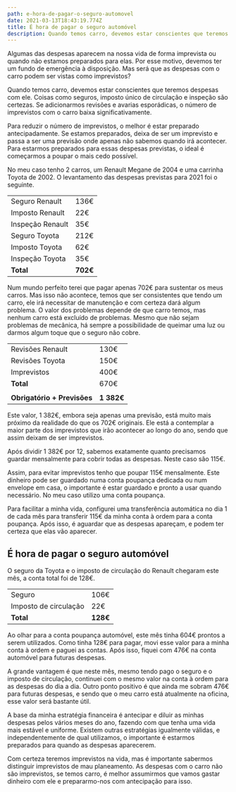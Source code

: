 ```yaml
---
path: e-hora-de-pagar-o-seguro-automovel
date: 2021-03-13T18:43:19.774Z
title: É hora de pagar o seguro automóvel
description: Quando temos carro, devemos estar conscientes que teremos despesas com ele
---
```

Algumas das despesas aparecem na nossa vida de forma imprevista ou quando não estamos preparados para elas. Por esse motivo, devemos ter um fundo de emergência à disposição. Mas será que as despesas com o carro podem ser vistas como imprevistos?

Quando temos carro, devemos estar conscientes que teremos despesas com ele. Coisas como seguros, imposto único de circulação e inspeção são certezas. Se adicionarmos revisões e avarias esporádicas, o número de imprevistos com o carro baixa significativamente.

Para reduzir o número de imprevistos, o melhor é estar preparado antecipadamente. Se estamos preparados, deixa de ser um imprevisto e passa a ser uma previsão onde apenas não sabemos quando irá acontecer. Para estarmos preparados para essas despesas previstas, o ideal é começarmos a poupar o mais cedo possível.

No meu caso tenho 2 carros, um Renault Megane de 2004 e uma carrinha Toyota de 2002. O levantamento das despesas previstas para 2021 foi o seguinte.

|                  |          |
| ---------------- | -------- |
| Seguro Renault   | 136€     |
| Imposto Renault  | 22€      |
| Inspeção Renault | 35€      |
| Seguro Toyota    | 212€     |
| Imposto Toyota   | 62€      |
| Inspeção Toyota  | 35€      |
| **Total**        | **702€** |


Num mundo perfeito terei que pagar apenas 702€ para sustentar os meus carros. Mas isso não acontece, temos que ser consistentes que tendo um carro, ele irá necessitar de manutenção e com certeza dará algum problema. O valor dos problemas depende de que carro temos, mas nenhum carro está excluído de problemas. Mesmo que não sejam problemas de mecânica, há sempre a possibilidade de queimar uma luz ou darmos algum toque que o seguro não cobre. 

|                             |            |
| --------------------------- | ---------- |
| Revisões Renault            | 130€       |
| Revisões Toyota             | 150€       |
| Imprevistos                 | 400€       |
| **Total**                   | 670€       |
|                             |            |
| **Obrigatório + Previsões** | **1 382€** |

Este valor, 1 382€, embora seja apenas uma previsão, está muito mais próximo da realidade do que os 702€ originais. Ele está a contemplar a maior parte dos imprevistos que irão acontecer ao longo do ano, sendo que assim deixam de ser imprevistos. 

Após dividir 1 382€ por 12, sabemos exatamente quanto precisamos guardar mensalmente para cobrir todas as despesas. Neste caso são 115€.

Assim, para evitar imprevistos tenho que poupar 115€ mensalmente. Este dinheiro pode ser guardado numa conta poupança dedicada ou num envelope em casa, o importante é estar guardado e pronto a usar quando necessário. No meu caso utilizo uma conta poupança.

Para facilitar a minha vida, configurei uma transferência automática no dia 1 de cada mês para transferir 115€ da minha conta à ordem para a conta poupança. Após isso, é aguardar que as despesas apareçam, e podem ter certeza que elas vão aparecer. 

## É hora de pagar o seguro automóvel
O seguro da Toyota e o imposto de circulação do Renault chegaram este mês, a conta total foi de 128€.

|                       |          |
| --------------------- | -------- |
| Seguro                | 106€     |
| Imposto de circulação | 22€      |
| **Total**             | **128€** |

Ao olhar para a conta poupança automóvel, este mês tinha 604€ prontos a serem utilizados. Como tinha 128€ para pagar, movi esse valor para a minha conta à ordem e paguei as contas. Após isso, fiquei com 476€ na conta automóvel para futuras despesas.

A grande vantagem é que neste mês, mesmo tendo pago o seguro e o imposto de circulação, continuei com o mesmo valor na conta à ordem para as despesas do dia a dia. Outro ponto positivo é que ainda me sobram 476€ para futuras despesas, e sendo que o meu carro está atualmente na oficina, esse valor será bastante útil.

A base da minha estratégia financeira é antecipar e diluir as minhas despesas pelos vários meses do ano, fazendo com que tenha uma vida mais estável e uniforme. Existem outras estratégias igualmente válidas, e independentemente de qual utilizamos, o importante é estarmos preparados para quando as despesas aparecerem.

Com certeza teremos imprevistos na vida, mas é importante sabermos distinguir imprevistos de mau planeamento. As despesas com o carro não são imprevistos, se temos carro, é melhor assumirmos que vamos gastar dinheiro com ele e prepararmo-nos com antecipação para isso.
